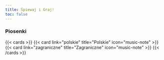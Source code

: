 ```yaml
---
title: Śpiewaj i Graj!
toc: false
---
```


<h3>Piosenki</h3>

{{< cards >}}
  {{< card link="polskie" title="Polskie" icon="music-note" >}}
  {{< card link="zagraniczne" title="Zagraniczne" icon="music-note" >}}
{{< /cards >}}
